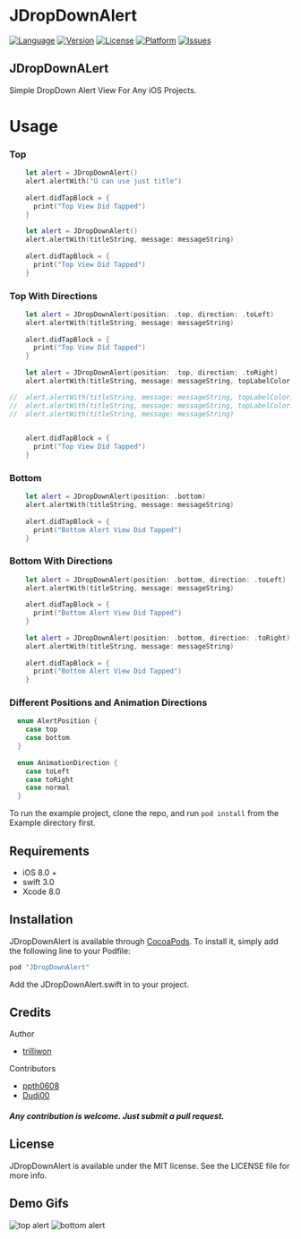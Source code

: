 # JDropDownAlert

[![Language](http://img.shields.io/badge/language-swift-brightgreen.svg?style=flat
)](https://developer.apple.com/swift)
[![Version](https://img.shields.io/cocoapods/v/JDropDownAlert.svg?style=flat)](http://cocoapods.org/pods/JDropDownAlert)
[![License](https://img.shields.io/cocoapods/l/JDropDownAlert.svg?style=flat)](http://cocoapods.org/pods/JDropDownAlert)
[![Platform](https://img.shields.io/cocoapods/p/JDropDownAlert.svg?style=flat)](http://cocoapods.org/pods/JDropDownAlert)
[![Issues](https://img.shields.io/github/issues/trillione/JDropDownAlert.svg?style=flat)](https://github.com/trillione/JDropDownAlert/issues?state=open)
## JDropDownALert
Simple DropDown Alert View For Any iOS Projects.

# Usage

### Top

```Swift
    let alert = JDropDownAlert()
    alert.alertWith("U can use just title")
    
    alert.didTapBlock = {
      print("Top View Did Tapped")
    }
    
    let alert = JDropDownAlert()
    alert.alertWith(titleString, message: messageString)
    
    alert.didTapBlock = {
      print("Top View Did Tapped")
    }
```

### Top With Directions

```Swift
    let alert = JDropDownAlert(position: .top, direction: .toLeft)
    alert.alertWith(titleString, message: messageString)
    
    alert.didTapBlock = {
      print("Top View Did Tapped")
    }
    
    let alert = JDropDownAlert(position: .top, direction: .toRight)
    alert.alertWith(titleString, message: messageString, topLabelColor: UIColor.white, messageLabelColor: UIColor.darkGray, backgroundColor: UIColor.brown)

//  alert.alertWith(titleString, message: messageString, topLabelColor: UIColor.white, messageLabelColor: UIColor.darkGray)
//  alert.alertWith(titleString, message: messageString, topLabelColor: UIColor.white)
//  alert.alertWith(titleString, message: messageString)

    
    alert.didTapBlock = {
      print("Top View Did Tapped")
    }
```

### Bottom

```Swift
    let alert = JDropDownAlert(position: .bottom)
    alert.alertWith(titleString, message: messageString)
    
    alert.didTapBlock = {
      print("Bottom Alert View Did Tapped")
    }
```

### Bottom With Directions
```Swift
    let alert = JDropDownAlert(position: .bottom, direction: .toLeft)
    alert.alertWith(titleString, message: messageString)
    
    alert.didTapBlock = {
      print("Bottom Alert View Did Tapped")
    }
    
    let alert = JDropDownAlert(position: .bottom, direction: .toRight)
    alert.alertWith(titleString, message: messageString)
    
    alert.didTapBlock = {
      print("Bottom Alert View Did Tapped")
    }
```

### Different Positions and Animation Directions
```Swift
  enum AlertPosition {
    case top
    case bottom
  }
  
  enum AnimationDirection {
    case toLeft
    case toRight
    case normal
  }
```


To run the example project, clone the repo, and run `pod install` from the Example directory first.


## Requirements

+ iOS 8.0 + 
+ swift 3.0
+ Xcode 8.0

## Installation

JDropDownAlert is available through [CocoaPods](http://cocoapods.org). To install
it, simply add the following line to your Podfile:

```ruby
pod "JDropDownAlert"
```

Add the JDropDownAlert.swift in to your project.


## Credits

Author
- [trilliwon](https://github.com/trilliwon)

Contributors
- [ppth0608](https://github.com/ppth0608)
- [Dudi00](https://github.com/Dudi00)


##### Any contribution is welcome. Just submit a pull request.

## License

JDropDownAlert is available under the MIT license. See the LICENSE file for more info.


## Demo Gifs

![top alert](https://cloud.githubusercontent.com/assets/14218787/15983592/e208537c-2fe7-11e6-85d5-55ce0abfc798.gif)
![bottom alert](https://cloud.githubusercontent.com/assets/14218787/15983591/e1ec599c-2fe7-11e6-8956-54ae855d868a.gif)
